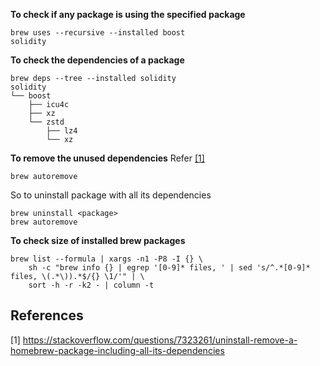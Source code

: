 **To check if any package is using the specified package**
```
brew uses --recursive --installed boost
solidity
```

**To check the dependencies of a package**
```
brew deps --tree --installed solidity  
solidity
└── boost
    ├── icu4c
    ├── xz
    └── zstd
        ├── lz4
        └── xz
```

**To remove the unused dependencies**
Refer [[1]][ext1]
```
brew autoremove
```

So to uninstall package with all its dependencies
```
brew uninstall <package>
brew autoremove
```

**To check size of installed brew packages**
```
brew list --formula | xargs -n1 -P8 -I {} \
    sh -c "brew info {} | egrep '[0-9]* files, ' | sed 's/^.*[0-9]* files, \(.*\)).*$/{} \1/'" | \
    sort -h -r -k2 - | column -t
```

## References

[1] <https://stackoverflow.com/questions/7323261/uninstall-remove-a-homebrew-package-including-all-its-dependencies>

[ext1]: https://stackoverflow.com/questions/7323261/uninstall-remove-a-homebrew-package-including-all-its-dependencies
